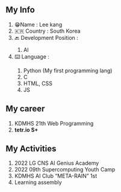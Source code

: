 <h2> My Info </h2>
<ol>
  <li>😁Name : Lee kang </li>
  <li>🇰🇷 Country : South Korea</li>
  <li>🔙 Development Position : </li>
  <ol> 
    <li> Al</li>
  </ol>
  <li>⌨️ Language :</li>
  <ol>
    <li>Python (My first programming lang)</li>
    <li>C</li>
    <li>HTML, CSS</li>
    <li>JS</li>
  </ol>
  </ol>
  
  <h2>My career</h2>
  <ol>
  <li>KDMHS 21th Web Programming</li>
  <li> <b>tetr.io S+</b></li>
  </ol>
  
  <h2>My Activities</h2>
  <ol>
  <li>2022 LG CNS AI Genius Academy</li>
  <li>2022 09th Supercomputing Youth Camp</li>
  <li>KDMHS AI Club “META-RAIN” 1st</li>
  <li>Learning assembly</li>
  </ol>
